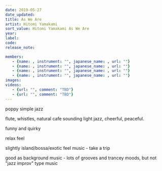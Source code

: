 ```yaml
---
date: 2019-05-27
date_updated: 
title: As We Are
artist: Hitomi Yamakami
sort_value: Hitomi Yamakami As We Are
year: 
label: 
code: 
release_note: 

members:
   - {name: , instrument: "", japanese_name: , url: ""}
   - {name: , instrument: "", japanese_name: , url: ""}
   - {name: , instrument: "", japanese_name: , url: ""}
   - {name: , instrument: "", japanese_name: , url: ""}
images: 
videos: 
   - {url: "", comment: "TBD"}
   - {url: "", comment: "TBD"}
---
```

poppy simple jazz

flute, whistles, natural cafe sounding light jazz, cheerful, peaceful.

funny and quirky

relax feel

slightly island/bossa/exotic feel music - take a trip

good as background music - lots of grooves and trancey moods, but not "jazz improv" type music

&nbsp;

&nbsp;
